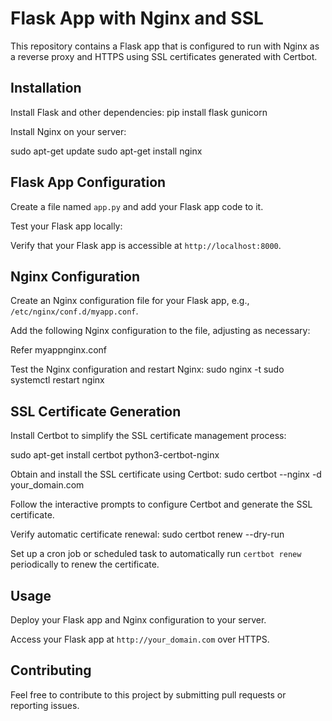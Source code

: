 # Flask App with Nginx and SSL

This repository contains a Flask app that is configured to run with Nginx as a reverse proxy and HTTPS using SSL certificates generated with Certbot.

## Installation

Install Flask and other dependencies:
pip install flask gunicorn


Install Nginx on your server:

sudo apt-get update
sudo apt-get install nginx


## Flask App Configuration

Create a file named `app.py` and add your Flask app code to it.

Test your Flask app locally:


Verify that your Flask app is accessible at `http://localhost:8000`.

## Nginx Configuration

Create an Nginx configuration file for your Flask app, e.g., `/etc/nginx/conf.d/myapp.conf`.

Add the following Nginx configuration to the file, adjusting as necessary:

Refer myappnginx.conf


Test the Nginx configuration and restart Nginx:
sudo nginx -t
sudo systemctl restart nginx


## SSL Certificate Generation

Install Certbot to simplify the SSL certificate management process:

sudo apt-get install certbot python3-certbot-nginx


Obtain and install the SSL certificate using Certbot:
sudo certbot --nginx -d your_domain.com


Follow the interactive prompts to configure Certbot and generate the SSL certificate.

Verify automatic certificate renewal:
sudo certbot renew --dry-run


Set up a cron job or scheduled task to automatically run `certbot renew` periodically to renew the certificate.

## Usage

Deploy your Flask app and Nginx configuration to your server.

Access your Flask app at `http://your_domain.com` over HTTPS.

## Contributing

Feel free to contribute to this project by submitting pull requests or reporting issues.





